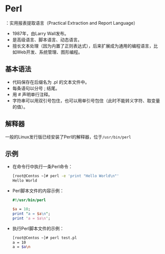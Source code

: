 # Perl

：实用报表提取语言（Practical Extraction and Report Language）
- 1987年，由Larry Wall发布。
- 是高级语言、脚本语言、动态语言。
- 擅长文本处理（因为内置了正则表达式），后来扩展成为通用的编程语言，比如Web开发、系统管理、图形编程。

## 基本语法

- 代码保存在后缀名为 .pl 的文本文件中。
- 每条语句以分号 ; 结尾。
- 用 # 声明单行注释。
- 字符串可以用双引号包住，也可以用单引号包住（此时不能转义字符、取变量的值）。

## 解释器

一般的Linux发行版已经安装了Perl的解释器，位于`/usr/bin/perl`

## 示例

- 在命令行中执行一条Perl命令：
    ```sh
    [root@Centos ~]# perl -e 'print "Hello World\n"'
    Hello World
    ```

- Perl脚本文件的内容示例：
    ```perl
    #!/usr/bin/perl
    
    $a = 10;
    print "a = $a\n";
    print 'a = $a\n';
    ```

- 执行Perl脚本文件的示例：
    ```sh
    [root@Centos ~]# perl test.pl 
    a = 10
    a = $a\n
    ```
